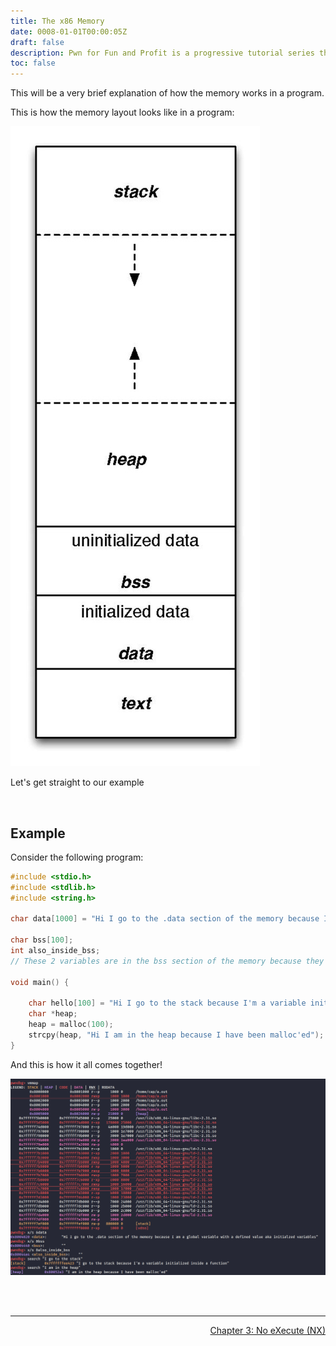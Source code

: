 ```yaml
---
title: The x86 Memory
date: 0008-01-01T00:00:05Z
draft: false
description: Pwn for Fun and Profit is a progressive tutorial series that aims to be noob-friendly enough for anyone to dive in, and equip them with the skills to come out with substantial knowledge on The Art of Pwn.
toc: false
---
```


This will be a very brief explanation of how the memory works in a program.

This is how the memory layout looks like in a program:

![image](/pwn/images/Program_memory_layout.pdf.jpg)

Let's get straight to our example

<br>

## Example

Consider the following program:

```c
#include <stdio.h>
#include <stdlib.h>
#include <string.h>

char data[1000] = "Hi I go to the .data section of the memory because I am a global variable with a defined value aka initialzed variables";

char bss[100];
int also_inside_bss;
// These 2 variables are in the bss section of the memory because they are global variables with no defined values aka uninitialised variables

void main() {

    char hello[100] = "Hi I go to the stack because I'm a variable initialized inside a function";
    char *heap;
    heap = malloc(100);
    strcpy(heap, "Hi I am in the heap because I have been malloc'ed");
}
```

And this is how it all comes together!

![image](/pwn/images/memory.png)

<br><br>

---

<div style="text-align: right"> <a href="/pwn/checksec/nx">Chapter 3: No eXecute (NX)</a> </div>
